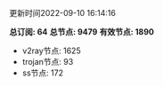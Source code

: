 更新时间2022-09-10 16:14:16

**总订阅: 64**
**总节点: 9479**
**有效节点: 1890**
- v2ray节点: 1625
- trojan节点: 93
- ss节点: 172
